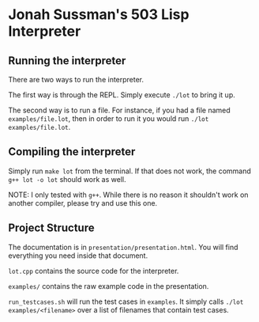 # Jonah Sussman's 503 Lisp Interpreter

## Running the interpreter

There are two ways to run the interpreter.

The first way is through the REPL. Simply execute `./lot` to bring it up.

The second way is to run a file. For instance, if you had a file named `examples/file.lot`, then in order to run it you would run `./lot examples/file.lot`.

## Compiling the interpreter

Simply run `make lot` from the terminal. If that does not work, the command `g++ lot -o lot` should work as well. 

NOTE: I only tested with `g++`. While there is no reason it shouldn't work on another compiler, please try and use this one.

## Project Structure

The documentation is in `presentation/presentation.html`. You will find everything you need inside that document.

`lot.cpp` contains the source code for the interpreter.

`examples/` contains the raw example code in the presentation.

`run_testcases.sh` will run the test cases in `examples`. It simply calls `./lot examples/<filename>` over a list of filenames that contain test cases.